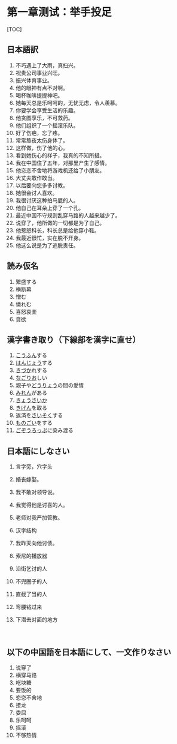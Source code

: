 # 第一章测试：举手投足



[TOC]

## 日本語訳

1. 不巧遇上了大雨，真扫兴。
2. 祝贵公司事业兴旺。
3. 振兴体育事业。
4. 他的眼神有点不对啊。
5. 喝杯咖啡提提神吧。
6. 她每天总是乐呵呵的，无忧无虑，令人羡慕。
7. 你要学会享受生活的乐趣。
8. 他贪图享乐，不可救药。
9. 他们组织了一个摇滚乐队。
10. 好了伤疤，忘了疼。
11. 常常熬夜太伤身体了。
12. 这样做，伤了他的心。
13. 看到她伤心的样子，我真的不知所措。
14. 我在中国住了五年，对那里产生了感情。
15. 他恋恋不舍地将游戏机还给了小朋友。
16. 大丈夫敢作敢当。
17. 以后要向您多多讨教。
18. 她很会讨人喜欢。
19. 我很讨厌这种拍马屁的人。
20. 他自己在耳朵上穿了一个孔。
21. 最近中国不守规则乱穿马路的人越来越少了。
22. 说穿了，他所做的一切都是为了自己。
23. 他惹怒科长，科长总是给他穿小鞋。
24. 我最近很忙，实在脱不开身。
25. 他这么说是为了逃脱责任。



## 読み仮名

1. 繁盛する
2. 横断幕
3. 憎む
4. 憐れむ
5. 喜怒哀楽
6. 貪欲



## 漢字書き取り（下線部を漢字に直せ）

1. <u>こうふん</u>する
2. <u>はんじょう</u>する
3. <u>きづか</u>れする
4. <u>なごりお</u>しい
5. 親子や<u>どうりょう</u>の間の愛情 
6. <u>みれん</u>がある
7. <u>きょうさいか</u>
8. <u>きげん</u>を取る
9. 返済を<u>さいそく</u>する
10. <u>ものごい</u>をする
11. <u>ごぞうろっぷ</u>に染み渡る



## 日本語にしなさい

1. 言字旁，穴字头

2. 婚丧嫁娶。
3. 我不敢对领导说。
4. 我觉得他是讨喜的人。
5. 老师对我严加管教。
6. 汉字结构
7. 我昨天向他讨债。
8. 索尼的播放器
9. 沿街乞讨的人
10. 不兜圈子的人
11. 直截了当的人
12. 弯腰钻过来
13. 下潜去对面的地方

    ​     

## 以下の中国語を日本語にして、一文作りなさい

1. 说穿了
2. 横穿马路
3. 吃块糖
4. 要饭的
5. 恋恋不舍地
6. 接龙
7. 委屈
8. 乐呵呵
9. 摇滚
10. 不够热情